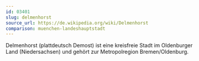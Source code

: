 ```yaml
---
id: 03401
slug: delmenhorst
source_url: https://de.wikipedia.org/wiki/Delmenhorst
comparison: muenchen-landeshauptstadt
---
```


Delmenhorst (plattdeutsch Demost) ist eine kreisfreie Stadt im Oldenburger Land (Niedersachsen) und gehört zur Metropolregion Bremen/Oldenburg.
